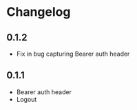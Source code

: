 # Changelog

## 0.1.2

- Fix in bug capturing Bearer auth header

## 0.1.1

- Bearer auth header
- Logout
